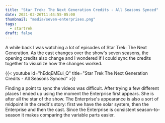 ```yaml
---
title: "Star Trek: The Next Generation Credits - All Seasons Synced"
date: 2021-02-26T11:44:55-05:00
thumbnail: "media/seven-enterprises.png"
tags:
  - startrek
draft: false
---
```


A while back I was watching a lot of episodes of Star Trek: The Next Generation.
As the cast changes over the show's seven seasons, the opening credits also
change and I wondered if I could sync the credits together to visualize how the
changes worked.

{{< youtube id="hEdqEMEui_Q" title="Star Trek The Next Generation Credits - All Seasons Synced" >}}

Finding a point to sync the videos was difficult. After trying a few different
places I ended up using the moment the Enterprise first appears. She is after all
the star of the show. The Enterprise's appearance is also a sort of midpoint in
the credit's story: first we have the solar system, then the Enterprise and then
the cast. Since the Enterprise is consistent season-to-season it makes comparing
the variable parts easier.
